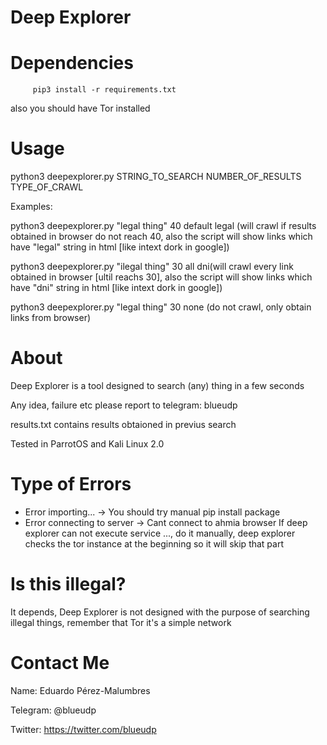 # Deep Explorer
# Dependencies
```
     pip3 install -r requirements.txt
```
also you should have Tor installed    
# Usage

python3 deepexplorer.py STRING_TO_SEARCH NUMBER_OF_RESULTS TYPE_OF_CRAWL

Examples:

python3 deepexplorer.py "legal thing" 40 default legal (will crawl if results obtained in browser do not reach 40, also the script will show links which have "legal" string in html [like intext dork in google])

python3 deepexplorer.py "ilegal thing" 30 all dni(will crawl every link obtained in browser [ultil reachs 30], also the script will show links which have "dni" string in html [like intext dork in google])

python3 deepexplorer.py "legal thing" 30 none (do not crawl, only obtain links from browser)

# About
Deep Explorer is a tool designed to search (any) thing in a few seconds

Any idea, failure etc please report to telegram: blueudp

results.txt contains results obtaioned in previus search

Tested in ParrotOS and Kali Linux 2.0

# Type of Errors
+ Error importing... -> You should try manual pip install package
+ Error connecting to server -> Cant connect to ahmia browser
If deep explorer can not execute service ..., do it manually, deep explorer checks the tor instance at the beginning so it will skip that part
# Is this illegal?
It depends, Deep Explorer is not designed with the purpose of searching illegal things, remember that Tor it's a simple network

# Contact Me
Name: Eduardo Pérez-Malumbres

Telegram: @blueudp

Twitter: https://twitter.com/blueudp
